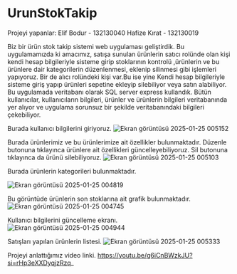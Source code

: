 # UrunStokTakip
Projeyi yapanlar:
Elif Bodur - 132130040
Hafize Kırat - 132130019

Biz bir ürün stok takip sistemi web uygulaması geliştirdik. Bu uygulamamızda ki amacımız, satışa sunulan ürünlerin satıcı rolünde olan kişi kendi hesap bilgileriyle sisteme girip stoklarının kontrolü ,ürünlerin ve bu ürünlere dair kategorilerin düzenlenmesi, eklenip silinmesi gibi işlemleri yapıyoruz. Bir de alıcı rolündeki kişi var.Bu ise yine Kendi hesap bilgileriyle sisteme giriş yapıp ürünleri sepetine ekleyip silebiliyor veya satın alabiliyor. 
Bu uygulamada veritabanı olarak SQL server express kullandık.
Bütün kullanıcılar, kullanıcıların bilgileri, ürünler ve ürünlerin bilgileri veritabanında yer alıyor ve uygulama sorunsuz bir şekilde veritabanındaki bilgileri çekebiliyor.


Burada kullanıcı bilgilerini giriyoruz.
![Ekran görüntüsü 2025-01-25 005152](https://github.com/user-attachments/assets/df9f8b83-5b7a-4526-a457-3ded54c4af33)

Burada ürünlerimiz ve bu ürünlerimize ait özellikler bulunmaktadır. Düzenle butonuna tıklayınca ürünlere ait özellikleri güncelleyebiliyoruz. Sil butonuna tıklayınca da ürünü silebiliyoruz.
![Ekran görüntüsü 2025-01-25 005103](https://github.com/user-attachments/assets/55c18817-afc6-424f-8511-aa4cba4e752d)


Burada ürünlerin kategorileri bulunmaktadır.

![Ekran görüntüsü 2025-01-25 004819](https://github.com/user-attachments/assets/ee79eb4d-bef0-4561-8ae0-cc9600edd975)


Bu görüntüde ürünlerin son stoklarına ait grafik bulunmaktadır.
![Ekran görüntüsü 2025-01-25 004745](https://github.com/user-attachments/assets/8892b108-b673-45f6-941e-6513a136473f)





Kullanıcı bilgilerini güncelleme ekranı.
![Ekran görüntüsü 2025-01-25 004944](https://github.com/user-attachments/assets/29c3dd1e-b1f7-48e3-a037-3619d57aad7b)




Satışları yapılan ürünlerin listesi.
![Ekran görüntüsü 2025-01-25 005333](https://github.com/user-attachments/assets/ee9973e2-4b61-4c6b-b980-7eff010a5563)


Projeyi anlattığımız video linki.
https://youtu.be/g6iCnBWzkJU?si=rHp3eXXDyqjzRzq_

